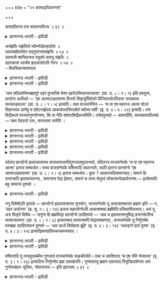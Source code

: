 +++
title = "२५ कामाद्यधिकरणम्"

+++

कामादीतरत्र तत्र चायतनादिभ्यः ॥ ३९ ॥  
<details><summary>ज्ञानानन्द-भारती - द्राविडी</summary>

कामादीदरत्र तत्र साआयदनादिप्४य: ॥ ३९ ॥
</details>

असंहृतिः संहृतिर्वा व्योम्नोर्दहरहार्दयोः ॥  
उपास्यज्ञेयभेदेन तद्गुणानामसंहृतिः ॥ ५३ ॥  
उपास्त्यै क्वचिदन्यत्र स्तुतये चास्तु संहृतिः ॥  
दहराकाश आत्मैव हृदाकाशोऽपि नेतरः ॥ ५४ ॥  
--वैयासिकन्यायमाला

<details><summary>ज्ञानानन्द-भारती - द्राविडी</summary>

तहरागासम्, ह्रुदयागासम् इवैगळ् विषयत्तिल् सेर्प्पदु किडैयादा? अल्लदु सेर्प्पदु उण्डा? उबा सिक्क वेण्डियदु, अऱिय वेण्डियदु ऎऩ्ऱ पेदम् इरुप्प ताल्, अवैगळिऩ् कुणङ्गळुक्कु सेर्त्तल् किडैयादु।
</details>

<details><summary>ज्ञानानन्द-भारती - द्राविडी</summary>

ओरिडत्तिल् उबासऩैक्कागवुम्, मऱ्ऱविडत्तिल् स्तुदिक्कागवुम् सेर्त्तल् इरुक्कलाम्। तहरागासम् ऎऩ्बदु आत्मावे ताऩ्, ह्रुदयागासम् ऎऩ्बदुम् वेऱु इल्लै।
</details>

‘अथ यदिदमस्मिन्ब्रह्मपुरे दहरं पुण्डरीकं वेश्म दहरोऽस्मिन्नन्तराकाशः’ (छा. उ. ८। १। १) इति प्रस्तुत्य, छन्दोगा अधीयते — ‘एष आत्माऽपहतपाप्मा विजरो विमृत्युर्विशोको विजिघत्सोऽपिपासः सत्यकामः सत्यसङ्कल्पः’ (छा. उ. ८। १। ५) इत्यादि। तथा वाजसनेयिनः — ‘स वा एष महानज आत्मा योऽयं विज्ञानमयः प्राणेषु य एषोऽन्तर्हृदय आकाशस्तस्मिञ्शेते सर्वस्य वशी’ (बृ. उ. ४। ४। २२) इत्यादि। तत्र विद्यैकत्वं परस्परगुणयोगश्च, किं वा नेति संशयःविद्यैकत्वमिति। तत्रेदमुच्यते — कामादीति, सत्यकामादीत्यर्थः — यथा देवदत्तो दत्तः, सत्यभामा भामेति ।

<details><summary>ज्ञानानन्द-भारती - द्राविडी</summary>

(सान्दोक्यत्तिल् हिरुदयत्तिलुळ्ळ तहरागा सत्तिऱ्कु सत्यगामत्वम् मुदलाऩ कुणङ्गळ् सॊल्लप् पट्टुळ्ळऩ पिरुहदारण्यगत्तिल् हिरुदयागासत्तिऱ्कु वसित्वम् मुदलाऩ कुणङ्गळ् सॊल्लप्पट्टु उळ्ळऩ। इङ्गु तहरागासम् त्याऩम् सॆय्यत्तक्कदागवुम्, हिरुदयागासम् अऱियत्तक्कदागवुम् इरुप्पदाल् इरण्डु वित्यैगळुम् वॆव्वेऱाऩदाल् ऒऩ्ऱुक्कॊऩ्ऱु कुणङ्गळै सेर्त्तुक्कॊळ्वदु किडैयादु ऎऩ्ऱु पूर्वबक्षम्।
</details>

<details><summary>ज्ञानानन्द-भारती - द्राविडी</summary>

इरण्डु इडत्तिलुम् वित्यै वॆव्वेऱा यिरुन्दालुम् आगास सप्तवाच्यमाऩ आत्मा ऒऩ्ऱाऩ पडियाल् परस्परम् कुणोबसम्हारम् उण्डु। वसित्वम् मुदलाऩ कुणङ्गळै त्याऩम् सॆय्वदऱ्कागवुम्, पुगऴ्वदऱ्काग सत्यगामत्वम् मुदलाऩ कुणङ्गळैयुम् सेर्त्तुक्कॊळ्ळ वेण्डुम् ऎऩ्ऱु सित्तान्दम्)।
</details>

<details><summary>ज्ञानानन्द-भारती - द्राविडी</summary>

सन्दोगर्गळ् “इन्द पिरह्मबुरत्तिल् (सरीरत्तिल्) ऎन्द इदु सिऱियदाय् तामरैप्पू पोल वीडो (इरुक्कुमिडमो) अदिल् उळ्ळे सिऱियदाऩ आगासम्” (सान्दोक्यम्।VIII-१-१) ऎऩ्ऱु आरम्बित्तु, “इन्द आत्मा पाबमऱ्ऱवर्, जरैयऱ्ऱवर्, मरणमऱ्ऱवर्, सोगमऱ्ऱवर्, पसियऱ्ऱवर्, ताहमऱ्ऱवर्, सत्यगामर्, सत्यसङ्गल्बर्” (VIII-१-५) ऎऩ्बदु मुदलियदै सॊल्लुगिऱार्गळ्। अप्पडिये वाजसनेयिगळुम् “अन्द इन्द आत्मा पॆरियवर्, पिऱप्पऱ्ऱवर्, ऎन्द इवर् पिराणऩ्गळिल् विक्ञाऩमयरायिरुक्किऱारो ऎन्द इवर् ह्रुदयत्तिऱ् कुळ् आगासम् अदिल् पडुत्तिरुक्किऱारो, ऎल्लावऱ्ऱै युम् वसत्तिल् वैत्तुक्कॊण्डिरुप्पवर्" (पिरुहत्। IV-४-२२) ऎऩ्बदु मुदलियदु (सॊल्गिऱार्गळ्)
</details>

<details><summary>ज्ञानानन्द-भारती - द्राविडी</summary>

अङ्गे ऒरे वित्यै ऎऩ्बदुम् ऒऩ्ऱुक्कॊऩ्ऱु कुणङ्गळैच् चेर्त्तुक्कॊळ्ळुदल् ऎऩ्बदुम् उण्डा, इल्लैया ऎऩ्ऱु संसयम् वरुम्बोदु,
</details>

<details><summary>ज्ञानानन्द-भारती - द्राविडी</summary>

वित्यै ऒऩ्ऱेयॆऩ्ऱु, अव्विषयत्तिल् इदु सॊल्लप्पडुगिऱदु। "कामम् मुदलियदु” ऎऩ्ऱु। सत्य कामम् मुदलियदु ऎऩ्ऱु अर्त्तम्, तेवदत्तऩ् तत्तऩ्, सत्यबामा पामा; ऎऩ्बदु पोल।
</details>

यदेतत् छान्दोग्ये हृदयाकाशस्य सत्यकामत्वादिगुणजातमुपलभ्यते, तदितरत्र वाजसनेयके ‘स वा एष महानज आत्मा’ इत्यत्र सम्बध्येत। यच्च वाजसनेयके वशित्वादि उपलभ्यते, तदपि इतरत्र छान्दोग्ये ‘एष आत्माऽपहतपाप्मा’ (छा. उ. ८। १। ५) इत्यत्र सम्बध्येत। कुतः ? आयतनादिसामान्यात्। समानं हि उभयत्रापि हृदयमायतनम् , समानश्च वेद्य ईश्वरः, समानं च तस्य सेतुत्वं लोकासम्भेदप्रयोजनम् — इत्येवमादि बहु सामान्यं दृश्यते ।

<details><summary>ज्ञानानन्द-भारती - द्राविडी</summary>

सान्दोक्यत्तिल् ह्रुदयागासत्तिऱ्कु सत्य कामत्तऩ्मै मुदलाऩ कुण समूहम् ऎदु इदु काणप्पडुगिऱदो, अदु वेऱिडमाऩ वाजसनेयगत्तिल् 'अन्द इन्द आत्मा पॆरियवर् पिऱप्पऱ्ऱवर्" ऎऩ्ऱ विडत्तिल् सम्बन्दिक्किऱदु; वाजसनेयगत्तिल् वसियायि रुक्कुम् तऩ्मै मुदलियदु ऎदु काणप्पडुगिऱदो, अदुवुम् मऱ्ऱ इडमाऩ सान्दोक्यत्तिल् "इन्द आत्मा पाबमऱ्ऱवर्" ऎऩ्ऱविडत्तिल् सम्बन्दिक्कुम्। ऎदिऩाल्? आयदऩम् मुदलियदु समाऩमायिरुप्पदाल्। इरण्डु इडङ्गळिलुमे ह्रुदयम् ऎऩ्ऱ आयदऩम् (इरुप्पिडम्) समाऩमल्लवा? अऱिय वेण्डिय ईसुवरऩुम् समाऩम्। अवरुक्कु उलगङ्गळ् कलन्दुविडामलिरुप्पदै पिरयो जऩमायुळ्ळ सेदु (अणै) ऎऩ्ऱ तऩ्मै ऎऩ्बदुमुदलाऩ, वॆगुवाऩ समाऩत्तऩ्मै काणप्पडुगिऱदु।
</details>

ननु विशेषोऽपि दृश्यते — छान्दोग्ये हृदयाकाशस्य गुणयोगः, वाजसनेयके तु आकाशाश्रयस्य ब्रह्मण इति — न, ‘दहर उत्तरेभ्यः’ (ब्र. सू. १। ३। १४) इत्यत्र च्छान्दोग्येऽपि आकाशशब्दं ब्रह्मैवेति प्रतिष्ठापितत्वात्। अयं तु अत्र विद्यते विशेषः — सगुणा हि ब्रह्मविद्या छान्दोग्ये उपदिश्यते — ‘अथ य इहात्मानमनुविद्य व्रजन्त्येताँश्च सत्यान्कामान्’ (छा. उ. ८। १। ६) इत्यात्मवत् कामानामपि वेद्यत्वश्रवणात् , वाजसनेयके तु निर्गुणमेव परम्ब्रह्म उपदिश्यमानं दृश्यते — ‘अत ऊर्ध्वं विमोक्षाय ब्रूहि’ (बृ. उ. ४। ३। १४) ‘असङ्गो ह्ययं पुरुषः’ (बृ. उ. ४। ३। १५) इत्यादिप्रश्नप्रतिवचनसमन्वयात् ।

<details><summary>ज्ञानानन्द-भारती - द्राविडी</summary>

सान्दोक्यत्तिल् ह्रुदयागासत्तिऱ्कु कुणङ्गळिऩ् सेर्क्कै, वाजसनेयगत्तिलो आगासत्तै आसिरयित् तुळ्ळ पिरह्मत्तिऱ्कु (कुणङ्गळिऩ् सेर्क्कै) ऎऩ्ऱ वित्यासमुम् काणप्पडुगिऱदे ऎऩ्ऱाल्, अप्पडियल्ल, सान्दोक्यत्तिलुम् आगासम् ऎऩ्ऱ सप्तत्तिऩाल् सॊल्लप् पडुवदुम्गूड पिरह्मम्दाऩ् ऎऩ्ऱु “तहरम् मेल्वाक्कि पङ्गळाल्” (सूत्रम्।१-३-१४) ऎऩ्ऱविडत्तिल् स्ताबिक्कप् पट्टुविट्टबडियाल्।
</details>

<details><summary>ज्ञानानन्द-भारती - द्राविडी</summary>

आऩाल् इङ्गु इन्द वित्यासम् इरुक्किऱदु। सान्दोक्यत्तिल् सगुणमाऩ पिरह्मवित्यै ताऩ् उबदेसिक्कप्पडुगिऱदु। "ऎवर् इङ्गे आत्मावैयुम् सत्यमाऩ कामङ्गळैयुम् अऱिन्दु कॊण्डु पोगिऱार् कळो” (सान्दोक्यम्।VIII-१-६) ऎऩ्ऱु आत्मावैप्पोल कामङ्गळुक्कुम् तियाऩिक्कप्पडुम् तऩ्मै सॊल्लियिरुप् पदाल्। वाजसनेयगत्तिलो निर्गुणमाऩ परप्पिरह्मम् ताऩ् उबदेसिक्कप् पडुवदागत् तॆरिगिऱदु, “इदऩ् पिऱगु मोक्षत्तिऱ्कागवे सॊल्लुङ्गळ्" (पिरुहत्।IV-३-१४) ‘इन्द पुरुषऩ् पऱ्ऱऱ्ऱवऩे' (IV-३-१५) ऎऩ्बदु मुदलाऩ केळ्वियुम्, पदिलुम् ऒत्तुप्पोवदाल्।
</details>

वशित्वादि तु तत्स्तुत्यर्थमेव गुणजातं वाजसनेयके सङ्कीर्त्यते। तथा च उपरिष्टात् ‘स एष नेति नेत्यात्मा’ (बृ. उ. ३। ९। २६) इत्यादिना निर्गुणमेव ब्रह्म उपसंहरति। गुणवतस्तु ब्रह्मण एकत्वात् विभूतिप्रदर्शनाय अयं गुणोपसंहारः सूत्रितः, नोपासनाय — इति द्रष्टव्यम् ॥ ३९ ॥

<details><summary>ज्ञानानन्द-भारती - द्राविडी</summary>

अदै स्तुदि सॆय्वदऱ्कागत् ताऩ् वाजसनेय कत्तिल् वसित्वम् मुदलिय कुण समूहम् सॊल्लप् पडुगिऱदु। अप्पडिये मेले "अन्द इन्द आत्मा इदुवल्ल, इदुवल्ल” (पिरुहत्।III-९-२६) ऎऩ्बदु मुदलियदाल् निर्गुण पिरह्मत्तैये सॊल्लि मुडिक्किऱदु। कुणत्तुडऩ् कूडिय पिरह्मत्तिऱ्को अदु ऒऩ्ऱागवेयिरुप्पदाल् विबूदियै (महिमैयै) ऎडुत्तुक् काट्टुवदऱ्काग इन्द कुणोब सम्हारम् सूत्तिरत्तिल् काणप्पट्टिरुक्किऱदु, उबासऩत्तिऱ्काग अल्ल, ऎऩ्ऱु अऱिय वेण्डुम्।
</details>


